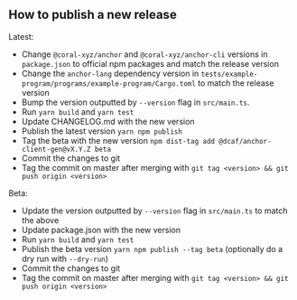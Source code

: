 ## How to publish a new release

Latest:

- Change `@coral-xyz/anchor` and `@coral-xyz/anchor-cli` versions in `package.json` to official npm packages and match the release version
- Change the `anchor-lang` dependency version in `tests/example-program/programs/example-program/Cargo.toml` to match the release version
- Bump the version outputted by `--version` flag in `src/main.ts`.
- Run `yarn build` and `yarn test`
- Update CHANGELOG.md with the new version
- Publish the latest version `yarn npm publish`
- Tag the beta with the new version `npm dist-tag add @dcaf/anchor-client-gen@vX.Y.Z beta`
- Commit the changes to git
- Tag the commit on master after merging with `git tag <version> && git push origin <version>`

Beta:

- Update the version outputted by `--version` flag in `src/main.ts` to match the above
- Update package.json with the new version
- Run `yarn build` and `yarn test`
- Publish the beta version `yarn npm publish --tag beta` (optionally do a dry run with `--dry-run`)
- Commit the changes to git
- Tag the commit on master after merging with `git tag <version> && git push origin <version>`
